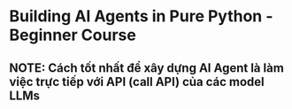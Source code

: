 # Building AI Agents in Pure Python - Beginner Course

## NOTE: Cách tốt nhất để xây dựng AI Agent là làm việc trực tiếp với API (call API) của các model LLMs 

 